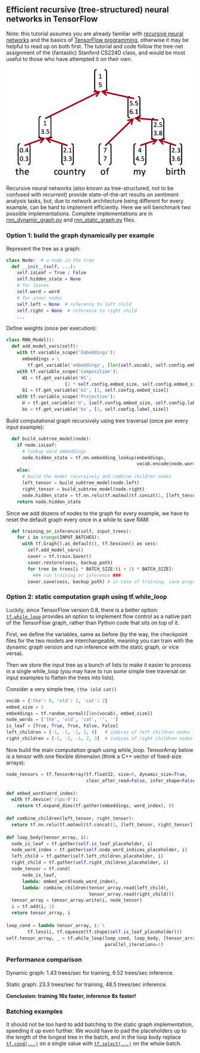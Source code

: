 ## Efficient recursive (tree-structured) neural networks in TensorFlow

Note: this tutorial assumes you are already familiar with [recursive neural networks](http://cs224d.stanford.edu/lectures/CS224d-Lecture10.pdf) and the basics of [TensorFlow programming](https://www.tensorflow.org/versions/r0.10/tutorials/index.html), otherwise it may be helpful to read up on both first.
The tutorial and code follow the tree-net assignment of the (fantastic) Stanford CS224D class, and would be most useful to those who have attempted it on their own.
![sample recursive tree](recursive.png)

Recursive neural networks (also known as tree-structured, not to be confused with recurrent) provide state-of-the-art results on sentiment analysis tasks, but, due to network architecture being different for every example, can be hard to implement efficiently. Here we will benchmark two possible implementations.
Complete implementations are in [rnn\_dynamic\_graph.py](rnn_dynamic_graph.py) and [rnn\_static\_graph.py](rnn_static_graph.py) files.


### Option 1: build the graph dynamically per example

Represent the tree as a graph:

```python
class Node:  # a node in the tree
  def __init__(self, ...):
    self.isLeaf = True / False
    self.hidden_state = None
    # for leaves
    self.word = word
    # for inner nodes
    self.left = None  # reference to left child
    self.right = None  # reference to right child
    ...
```

Define weights (once per execution):
```python
class RNN_Model():
  def add_model_vars(self):
    with tf.variable_scope('Embeddings'):
      embeddings = \
        tf.get_variable('embeddings', [len(self.vocab), self.config.embed_size])
    with tf.variable_scope('Composition'):
      W1 = tf.get_variable('W1',
                      [2 * self.config.embed_size, self.config.embed_size])
      b1 = tf.get_variable('b1', [1, self.config.embed_size])
    with tf.variable_scope('Projection'):
      U = tf.get_variable('U', [self.config.embed_size, self.config.label_size])
      bs = tf.get_variable('bs', [1, self.config.label_size])
```

Build computational graph recursively using tree traversal (once per every input example):
```python
  def build_subtree_model(node):
    if node.isLeaf:
      # lookup word embeddings
      node.hidden_state = tf.nn.embedding_lookup(embeddings,
                                                 vocab.encode(node.word))
    else:
      # build the model recursively and combine children nodes
      left_tensor = build_subtree_model(node.left)
      right_tensor = build_subtree_model(node.right)
      node.hidden_state = tf.nn.relu(tf.matmul(tf.concat(1, [left_tensor, right_tensor]), W1) + b1)
    return node.hidden_state
```

Since we add dozens of nodes to the graph for every example, we have to reset the default graph every once in a while to save RAM:
```python
  def training_or_inference(self, input_trees):
    for i in xrange(INPUT_BATCHES):
      with tf.Graph().as_default(), tf.Session() as sess:
        self.add_model_vars()
        saver = tf.train.Saver()
        saver.restore(sess, backup_path)
        for tree in trees[i * BATCH_SIZE:(i + 1) * BATCH_SIZE]:
          ### run training or inference ###
        saver.save(sess, backup_path) # in case of training, save progress
```


### Option 2: static computation graph using tf.while\_loop
Luckily, since TensorFlow version 0.8, there is a better option: [`tf.while_loop`](https://www.tensorflow.org/versions/r0.10/api_docs/python/control_flow_ops.html#while_loop) provides an option to implement flow control as a native part of the TensorFlow graph, rather than Python code that sits on top of it.


First, we define the variables, same as before (by the way, the checkpoint files for the two models are interchangeable, meaning you can train with the dynamic graph version and run inference with the static graph, or vice versa).

Then we store the input tree as a bunch of lists to make it easier to process in a single while\_loop (you may have to run some simple tree traversal on input examples to flatten the trees into lists).

Consider a very simple tree, `(the (old cat))`
```python
vocab = {'the': 0, 'old': 1, 'cat': 2}
embed_size = 5
embeddings = tf.random_normal([len(vocab), embed_size])
node_words = ['the', 'old', 'cat', '', '']
is_leaf = [True, True, True, False, False]
left_children = [-1, -1, -1, 1, 0]   # indices of left children nodes in this list
right_children = [-1, -1, -1, 2, 3]  # indices of right children nodes in this list
```

Now build the main computation graph using while\_loop. TensorArray below is a tensor with one flexible dimension (think a C++ vector of fixed-size arrays):
```python
node_tensors = tf.TensorArray(tf.float32, size=0, dynamic_size=True,
                              clear_after_read=False, infer_shape=False)

def embed_word(word_index):
  with tf.device('/cpu:0'):
    return tf.expand_dims(tf.gather(embeddings, word_index), 0)

def combine_children(left_tensor, right_tensor):
  return tf.nn.relu(tf.matmul(tf.concat(1, [left_tensor, right_tensor]), W1) + b1)

def loop_body(tensor_array, i):
  node_is_leaf = tf.gather(self.is_leaf_placeholder, i)
  node_word_index = tf.gather(self.node_word_indices_placeholder, i)
  left_child = tf.gather(self.left_children_placeholder, i)
  right_child = tf.gather(self.right_children_placeholder, i)
  node_tensor = tf.cond(
      node_is_leaf,
      lambda: embed_word(node_word_index),
      lambda: combine_children(tensor_array.read(left_child),
                               tensor_array.read(right_child)))
  tensor_array = tensor_array.write(i, node_tensor)
  i = tf.add(i, 1)
  return tensor_array, i

loop_cond = lambda tensor_array, i: \
        tf.less(i, tf.squeeze(tf.shape(self.is_leaf_placeholder)))
self.tensor_array, _ = tf.while_loop(loop_cond, loop_body, [tensor_array, 0],
                                     parallel_iterations=1)
```

### Performance comparison
Dynamic graph: 1.43 trees/sec for training, 6.52 trees/sec inference.

Static graph: 23.3 trees/sec for training, 48.5 trees/sec inference.

__Conclusion: training 16x faster, inference 8x faster!__

### Batching examples
It should not be too hard to add batching to the static graph implementation, speeding it up even further.
We would have to pad the placeholders up to the length of the longest tree in the batch, and in the loop body replace [`tf.cond(...)`](https://www.tensorflow.org/versions/r0.10/api_docs/python/control_flow_ops.html#cond) on a single value with [`tf.select(...)`](https://www.tensorflow.org/versions/r0.10/api_docs/python/control_flow_ops.html#select) on the whole batch.
